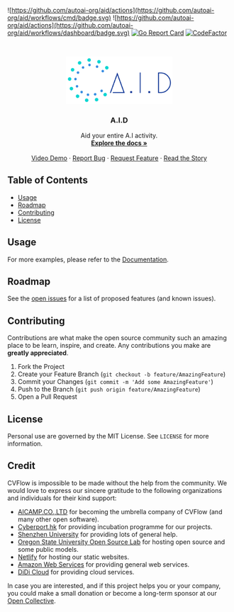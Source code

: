 ![https://github.com/autoai-org/aid/actions](https://github.com/autoai-org/aid/workflows/cmd/badge.svg)
![https://github.com/autoai-org/aid/actions](https://github.com/autoai-org/aid/workflows/dashboard/badge.svg)
[![Go Report Card](https://goreportcard.com/badge/github.com/autoai-org/aid)](https://goreportcard.com/report/github.com/autoai-org/aid)
[![CodeFactor](https://www.codefactor.io/repository/github/autoai-org/aid/badge)](https://www.codefactor.io/repository/github/autoai-org/aiflow)

<!-- PROJECT LOGO -->
<br />
<p align="center">
  <a href="https://github.com/autoai-org/aid">
    <img src="assets/images/logo_white.png" alt="Logo" width="240">
  </a>

  <h3 align="center">A.I.D</h3>

  <p align="center">
    Aid your entire A.I activity.
    <br />
    <a href="https://aid.autoai.org"><strong>Explore the docs »</strong></a>
    <br />
    <br />
    <a href="https://www.youtube.com/watch?v=0TU28hkx7KE&t=33s">Video Demo</a>
    ·
    <a href="https://github.com/autoai-org/aid/issues">Report Bug</a>
    ·
    <a href="https://github.com/autoai-org/aid/issues">Request Feature</a>
    ·
    <a href="https://github.com/autoai-org/aid/issues">Read the Story</a>
  </p>
</p>



<!-- TABLE OF CONTENTS -->
## Table of Contents

* [Usage](#usage)
* [Roadmap](#roadmap)
* [Contributing](#contributing)
* [License](#license)

<!-- USAGE EXAMPLES -->
## Usage

For more examples, please refer to the [Documentation](https://aid.autoai.org).

<!-- ROADMAP -->
## Roadmap

See the [open issues](https://github.com/autoai-org/aid/issues) for a list of proposed features (and known issues).

<!-- CONTRIBUTING -->
## Contributing

Contributions are what make the open source community such an amazing place to be learn, inspire, and create. Any contributions you make are **greatly appreciated**.

1. Fork the Project
2. Create your Feature Branch (`git checkout -b feature/AmazingFeature`)
3. Commit your Changes (`git commit -m 'Add some AmazingFeature'`)
4. Push to the Branch (`git push origin feature/AmazingFeature`)
5. Open a Pull Request

<!-- LICENSE -->
## License

Personal use are governed by the MIT License. See `LICENSE` for more information.

## Credit

CVFlow is impossible to be made without the help from the community. We would love to express our sincere gratitude to the following organizations and individuals for their kind support:

* [AICAMP.CO.,LTD](https://autoai.org) for becoming the umbrella company of CVFlow (and many other open software).
* [Cyberport.hk](https://cyberport.hk) for providing incubation programme for our projects.
* [Shenzhen University](https://www.szu.edu.cn) for providing lots of general help.
* [Oregon State University Open Source Lab](https://osuosl.org/) for hosting open source and some public models.
* [Netlify](https://www.netlify.com/) for hosting our static websites.
* [Amazon Web Services](https://aws.amazon.com) for providing general web services.
* [DiDi Cloud](https://www.didiyun.com/?channel=14204) for providing cloud services.

In case you are interested, and if this project helps you or your company, you could make a small donation or become a long-term sponsor at our [Open Collective](http://opencollective.com/autoai).

